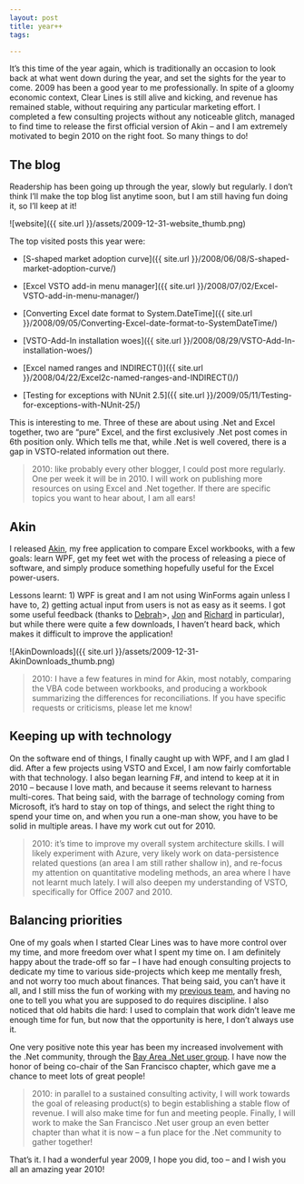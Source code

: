 ```yaml
---
layout: post
title: year++
tags:

---
```


It’s this time of the year again, which is traditionally an occasion to look back at what went down during the year, and set the sights for the year to come. 2009 has been a good year to me professionally. In spite of a gloomy economic context, Clear Lines is still alive and kicking, and revenue has remained stable, without requiring any particular marketing effort. I completed a few consulting projects without any noticeable glitch, managed to find time to release the first official version of Akin – and I am extremely motivated to begin 2010 on the right foot. So many things to do!  

<!--more-->

## The blog 

Readership has been going up through the year, slowly but regularly. I don’t think I’ll make the top blog list anytime soon, but I am still having fun doing it, so I’ll keep at it!  

![website]({{ site.url }}/assets/2009-12-31-website_thumb.png)   

The top visited posts this year were:  

* [S-shaped market adoption curve]({{ site.url }}/2008/06/08/S-shaped-market-adoption-curve/) 

* [Excel VSTO add-in menu manager]({{ site.url }}/2008/07/02/Excel-VSTO-add-in-menu-manager/) 

* [Converting Excel date format to System.DateTime]({{ site.url }}/2008/09/05/Converting-Excel-date-format-to-SystemDateTime/)

* [VSTO-Add-In installation woes]({{ site.url }}/2008/08/29/VSTO-Add-In-installation-woes/)

* [Excel named ranges and INDIRECT()]({{ site.url }}/2008/04/22/Excel2c-named-ranges-and-INDIRECT()/)

* [Testing for exceptions with NUnit 2.5]({{ site.url }}/2009/05/11/Testing-for-exceptions-with-NUnit-25/)

This is interesting to me. Three of these are about using .Net and Excel together, two are “pure” Excel, and the first exclusively .Net post comes in 6th position only. Which tells me that, while .Net is well covered, there is a gap in VSTO-related information out there.  

> 2010: like probably every other blogger, I could post more regularly. One per week it will be in 2010. I will work on publishing more resources on using Excel and .Net together.    If there are specific topics you want to hear about, I am all ears!  

## Akin

I released [Akin](http://www.clear-lines.com/akin.aspx), my free application to compare Excel workbooks, with a few goals: learn WPF, get my feet wet with the process of releasing a piece of software, and simply produce something hopefully useful for the Excel power-users.  

Lessons learnt: 1) WPF is great and I am not using WinForms again unless I have to, 2) getting actual input from users is not as easy as it seems. I got some useful feedback (thanks to [Debrah](http://blog.contextures.com/)>, [Jon](http://peltiertech.com/WordPress/) and [Richard](http://www.mrexcel.com/forum/showthread.php?t=406909) in particular), but while there were quite a few downloads, I haven’t heard back, which makes it difficult to improve the application!   

![AkinDownloads]({{ site.url }}/assets/2009-12-31-AkinDownloads_thumb.png)   

> 2010: I have a few features in mind for Akin, most notably, comparing the VBA code between workbooks, and producing a workbook summarizing the differences for reconciliations. If you have specific requests or criticisms, please let me know!

## Keeping up with technology  

On the software end of things, I finally caught up with WPF, and I am glad I did. After a few projects using VSTO and Excel, I am now fairly comfortable with that technology. I also began learning F#, and intend to keep at it in 2010 – because I love math, and because it seems relevant to harness multi-cores. That being said, with the barrage of technology coming from Microsoft, it’s hard to stay on top of things, and select the right thing to spend your time on, and when you run a one-man show, you have to be solid in multiple areas. I have my work cut out for 2010.  

> 2010: it’s time to improve my overall system architecture skills. I will likely experiment with Azure, very likely work on data-persistence related questions (an area I am still rather shallow in), and re-focus my attention on quantitative modeling methods, an area where I have not learnt much lately. I will also deepen my understanding of VSTO, specifically for Office 2007 and 2010.

## Balancing priorities  

One of my goals when I started Clear Lines was to have more control over my time, and more freedom over what I spent my time on. I am definitely happy about the trade-off so far – I have had enough consulting projects to dedicate my time to various side-projects which keep me mentally fresh, and not worry too much about finances. That being said, you can’t have it all, and I still miss the fun of working with my [previous team](http://appliedstrategies.com/company_2.html), and having no one to tell you what you are supposed to do requires discipline. I also noticed that old habits die hard: I used to complain that work didn’t leave me enough time for fun, but now that the opportunity is here, I don’t always use it.  

One very positive note this year has been my increased involvement with the .Net community, through the [Bay Area .Net user group](http://www.baynetug.org). I have now the honor of being co-chair of the San Francisco chapter, which gave me a chance to meet lots of great people!  

> 2010: in parallel to a sustained consulting activity, I will work towards the goal of releasing product(s) to begin establishing a stable flow of revenue. I will also make time for fun and meeting people. Finally, I will work to make the San Francisco .Net user group an even better chapter than what it is now – a fun place for the .Net community to gather together!  

That’s it. I had a wonderful year 2009, I hope you did, too – and I wish you all an amazing year 2010!
